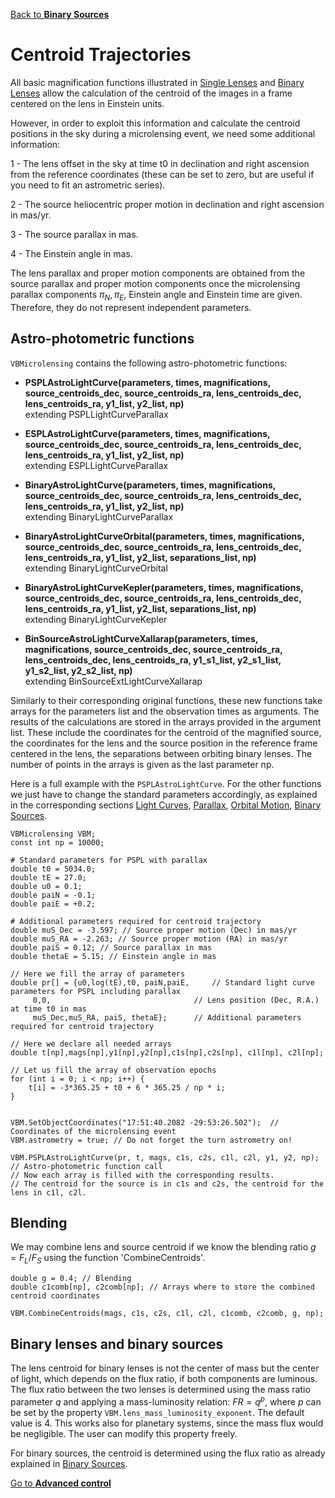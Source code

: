 [Back to **Binary Sources**](BinarySources.md)

# Centroid Trajectories

All basic magnification functions illustrated in [Single Lenses](SingleLenses.md) and [Binary Lenses](BinaryLenses.md) allow the calculation of the centroid of the images in a frame centered on the lens in Einstein units.

However, in order to exploit this information and calculate the centroid positions in the sky during a microlensing event, we need some additional information:

1 - The lens offset in the sky at time t0 in declination and right ascension from the reference coordinates (these can be set to zero, but are useful if you need to fit an astrometric series).

2 - The source heliocentric proper motion in declination and right ascension in mas/yr.

3 - The source parallax in mas.

4 - The Einstein angle in mas.

The lens parallax and proper motion components are obtained from the source parallax and proper motion components once the microlensing parallax components $\pi_N,\pi_E$, Einstein angle and Einstein time are given. Therefore, they do not represent independent parameters.

## Astro-photometric functions

`VBMicrolensing` contains the following astro-photometric functions:

- **PSPLAstroLightCurve(parameters, times, magnifications, source_centroids_dec, source_centroids_ra, lens_centroids_dec, lens_centroids_ra, y1_list, y2_list, np)** <br/>extending PSPLLightCurveParallax

- **ESPLAstroLightCurve(parameters, times, magnifications, source_centroids_dec, source_centroids_ra, lens_centroids_dec, lens_centroids_ra, y1_list, y2_list, np)** <br/>extending ESPLLightCurveParallax

- **BinaryAstroLightCurve(parameters, times, magnifications, source_centroids_dec, source_centroids_ra, lens_centroids_dec, lens_centroids_ra, y1_list, y2_list, np)** <br/>extending BinaryLightCurveParallax

- **BinaryAstroLightCurveOrbital(parameters, times, magnifications, source_centroids_dec, source_centroids_ra, lens_centroids_dec, lens_centroids_ra, y1_list, y2_list, separations_list, np)** <br/>extending BinaryLightCurveOrbital

- **BinaryAstroLightCurveKepler(parameters, times, magnifications, source_centroids_dec, source_centroids_ra, lens_centroids_dec, lens_centroids_ra, y1_list, y2_list, separations_list, np)** <br/>extending BinaryLightCurveKepler

- **BinSourceAstroLightCurveXallarap(parameters, times, magnifications, source_centroids_dec, source_centroids_ra, lens_centroids_dec, lens_centroids_ra, y1_s1_list, y2_s1_list, y1_s2_list, y2_s2_list, np)** <br/>extending BinSourceExtLightCurveXallarap

Similarly to their corresponding original functions, these new functions take arrays for the parameters list and the observation times as arguments. The results of the calculations are stored in the arrays provided in the argument list. These include the coordinates for the centroid of the magnified source, the coordinates for the lens and the source position in the reference frame centered in the lens, the separations between orbiting binary lenses. The number of points in the arrays is given as the last parameter np.

Here is a full example with the `PSPLAstroLightCurve`. For the other functions we just have to change the standard parameters accordingly, as explained in the corresponding sections [Light Curves](LightCurves.md), [Parallax](Parallax.md), [Orbital Motion](OrbitalMotion.md), [Binary Sources](BinarySources.md).

```
VBMicrolensing VBM;
const int np = 10000;

# Standard parameters for PSPL with parallax
double t0 = 5034.0;
double tE = 27.0;
double u0 = 0.1;
double paiN = -0.1;
double paiE = +0.2;

# Additional parameters required for centroid trajectory
double muS_Dec = -3.597; // Source proper motion (Dec) in mas/yr
double muS_RA = -2.263; // Source proper motion (RA) in mas/yr
double paiS = 0.12; // Source parallax in mas
double thetaE = 5.15; // Einstein angle in mas

// Here we fill the array of parameters
double pr[] = {u0,log(tE),t0, paiN,paiE,     // Standard light curve parameters for PSPL including parallax
     0,0,                                // Lens position (Dec, R.A.) at time t0 in mas
     muS_Dec,muS_RA, paiS, thetaE};      // Additional parameters required for centroid trajectory

// Here we declare all needed arrays
double t[np],mags[np],y1[np],y2[np],c1s[np],c2s[np], c1l[np], c2l[np];

// Let us fill the array of observation epochs
for (int i = 0; i < np; i++) {
	t[i] = -3*365.25 + t0 + 6 * 365.25 / np * i;
}


VBM.SetObjectCoordinates("17:51:40.2082 -29:53:26.502");  // Coordinates of the microlensing event
VBM.astrometry = true; // Do not forget the turn astrometry on!

VBM.PSPLAstroLightCurve(pr, t, mags, c1s, c2s, c1l, c2l, y1, y2, np); // Astro-photometric function call
// Now each array is filled with the corresponding results.
// The centroid for the source is in c1s and c2s, the centroid for the lens in c1l, c2l.
```

## Blending

We may combine lens and source centroid if we know the blending ratio $g = F_L/F_S$ using the function 'CombineCentroids'.

```
double g = 0.4; // Blending
double c1comb[np], c2comb[np]; // Arrays where to store the combined centroid coordinates

VBM.CombineCentroids(mags, c1s, c2s, c1l, c2l, c1comb, c2comb, g, np);
```

## Binary lenses and binary sources

The lens centroid for binary lenses is not the center of mass but the center of light, which depends on the flux ratio, if both components are luminous. The flux ratio between the two lenses is determined using the mass ratio parameter $q$ and applying a mass-luminosity relation: $FR = q^p$, where $p$ can be set by the property `VBM.lens_mass_luminosity_exponent`. The default value is 4. This works also for planetary systems, since the mass flux would be negligible. The user can modify this property freely.

For binary sources, the centroid is determined using the flux ratio as already explained in [Binary Sources](BinarySources.md).

[Go to **Advanced control**](AdvancedControl.md)
